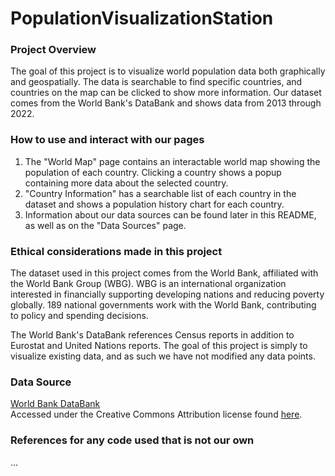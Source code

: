 # PopulationVisualizationStation

### Project Overview
The goal of this project is to visualize world population data both graphically and geospatially. The data is searchable to find specific countries, and countries on the map can be clicked to show more information. Our dataset comes from the World Bank's DataBank and shows data from 2013 through 2022. 

### How to use and interact with our pages
1. The "World Map" page contains an interactable world map showing the population of each country. Clicking a country shows a popup containing more data about the selected country.  
2. "Country Information" has a searchable list of each country in the dataset and shows a population history chart for each country.  
3. Information about our data sources can be found later in this README, as well as on the "Data Sources" page.  


### Ethical considerations made in this project
The dataset used in this project comes from the World Bank, affiliated with the World Bank Group (WBG). WBG is an international organization interested in financially supporting developing nations and reducing poverty globally. 189 national governments work with the World Bank, contributing to policy and spending decisions.  

The World Bank's DataBank references Census reports in addition to Eurostat and United Nations reports. The goal of this project is simply to visualize existing data, and as such we have not modified any data points.  

### Data Source
[World Bank DataBank](https://datacatalog.worldbank.org/public-licenses#cc-by)  
Accessed under the Creative Commons Attribution license found [here](https://datacatalog.worldbank.org/public-licenses#cc-by).  


### References for any code used that is not our own
...